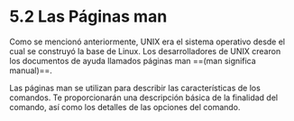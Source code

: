 # 5.2 Las Páginas man

Como se mencionó anteriormente, UNIX era el sistema operativo desde el cual se construyó la base de Linux. Los desarrolladores de UNIX crearon los documentos de ayuda llamados páginas man ==(man significa manual)==.

Las páginas man se utilizan para describir las características de los comandos. Te proporcionarán una descripción básica de la finalidad del comando, así como los detalles de las opciones del comando.
